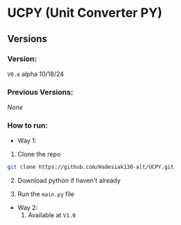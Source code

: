 # UCPY (Unit Converter PY)

## Versions

### Version:

`V0.α` alpha 10/18/24

### Previous Versions:

*None*

### How to run:

- Way 1:

1. Clone the repo

```bash
git clone https://github.com/Hadesiak130-alt/UCPY.git
```

2. Download python if haven't already

3. Run the `main.py` file

- Way 2:
   1. Available at `V1.0`

